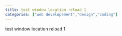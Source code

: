```yaml
---
title: test window location reload 1
categories: ["web developement","design","coding"]
---
```

test window location reload 1
